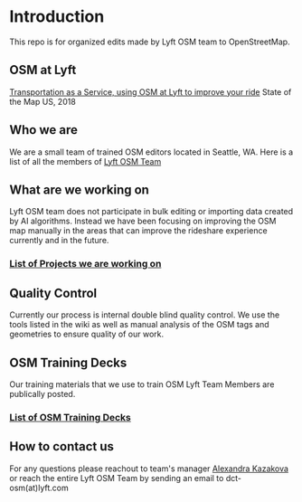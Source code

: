 # Introduction

This repo is for organized edits made by Lyft OSM team to OpenStreetMap.

## OSM at Lyft

[Transportation as a Service, using OSM at Lyft to improve your ride](https://2018.stateofthemap.us/program/transportation-as-a-service-using-osm-at-lyft-to-improve-your-ride.html) State of the Map US, 2018


## Who we are

We are a small team of trained OSM editors located in Seattle, WA. Here is a list of all the members of [Lyft OSM Team](https://github.com/OSM-DCT-Lyft/US/wiki/OSM-Team-Members)

## What are we working on

Lyft OSM team does not participate in bulk editing or importing data created by AI algorithms. Instead we have been focusing on improving the OSM map manually in the areas that can improve the rideshare experience currently and in the future.

### [List of Projects we are working on](https://github.com/OSM-DCT-Lyft/US/issues?q=is%3Aopen+is%3Aissue)

## Quality Control

Currently our process is internal double blind quality control. We use the tools listed in the wiki as well as manual analysis of the OSM tags and geometries to ensure quality of our work. 

## OSM Training Decks 

Our training materials that we use to train OSM Lyft Team Members are publically posted. 
### [List of OSM Training Decks](https://github.com/OSM-DCT-Lyft/US/wiki/OSM-Training-Decks)

## How to contact us

For any questions please reachout to team's manager [Alexandra Kazakova](https://www.openstreetmap.org/user/alexkaz) or reach the entire Lyft OSM Team by sending an email to dct-osm(at)lyft.com 
